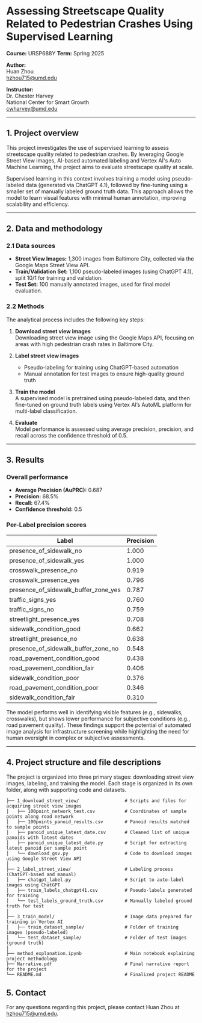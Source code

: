 # Assessing Streetscape Quality Related to Pedestrian Crashes Using Supervised Learning

**Course:** URSP688Y
**Term:** Spring 2025  

**Author:**  
Huan Zhou  
[hzhou715@umd.edu](mailto:hzhou715@umd.edu)

**Instructor:**  
Dr. Chester Harvey  
National Center for Smart Growth  
[cwharvey@umd.edu](mailto:cwharvey@umd.edu)

---

## 1. Project overview

This project investigates the use of supervised learning to assess streetscape quality related to pedestrian crashes. By leveraging Google Street View images, AI-based automated labeling and Vertex AI's Auto Machine Learning, the project aims to evaluate streetscape quality at scale.

Supervised learning in this context involves training a model using pseudo-labeled data (generated via ChatGPT 4.1), followed by fine-tuning using a smaller set of manually labeled ground truth data. This approach allows the model to learn visual features with minimal human annotation, improving scalability and efficiency.

---

## 2. Data and methodology

### 2.1 Data sources

- **Street View Images:** 1,300 images from Baltimore City, collected via the Google Maps Street View API.
- **Train/Validation Set:** 1,100 pseudo-labeled images (using ChatGPT 4.1), split 10/1 for training and validation.
- **Test Set:** 100 manually annotated images, used for final model evaluation.

### 2.2 Methods

The analytical process includes the following key steps:

1. **Download street view images**  
   Downloading street view image using the Google Maps API, focusing on areas with high pedestrian crash rates in Baltimore City.

2. **Label street view images**  
   - Pseudo-labeling for training using ChatGPT-based automation  
   - Manual annotation for test images to ensure high-quality ground truth

3. **Train the model**  
   A supervised model is pretrained using pseudo-labeled data, and then fine-tuned on ground truth labels using Vertex AI’s AutoML platform for multi-label classification.

4. **Evaluate**  
   Model performance is assessed using average precision, precision, and recall across the confidence threshold of 0.5.

---

## 3. Results

### Overall performance

- **Average Precision (AuPRC):** 0.687  
- **Precision:** 68.5%  
- **Recall:** 67.4%
- **Confidence threshold:** 0.5

### Per-Label precision scores

| Label                                 | Precision |
|--------------------------------------|-----------|
| presence_of_sidewalk_no              | 1.000     |
| presence_of_sidewalk_yes             | 1.000     |
| crosswalk_presence_no                | 0.919     |
| crosswalk_presence_yes               | 0.796     |
| presence_of_sidewalk_buffer_zone_yes | 0.787     |
| traffic_signs_yes                    | 0.760     |
| traffic_signs_no                     | 0.759     |
| streetlight_presence_yes             | 0.708     |
| sidewalk_condition_good              | 0.662     |
| streetlight_presence_no              | 0.638     |
| presence_of_sidewalk_buffer_zone_no  | 0.548     |
| road_pavement_condition_good         | 0.438     |
| road_pavement_condition_fair         | 0.406     |
| sidewalk_condition_poor              | 0.376     |
| road_pavement_condition_poor         | 0.346     |
| sidewalk_condition_fair              | 0.310     |

The model performs well in identifying visible features (e.g., sidewalks, crosswalks), but shows lower performance for subjective conditions (e.g., road pavement quality). These findings support the potential of automated image analysis for infrastructure screening while highlighting the need for human oversight in complex or subjective assessments.

---

## 4. Project structure and file descriptions

The project is organized into three primary stages: downloading street view images, labeling, and training the model. Each stage is organized in its own folder, along with supporting code and datasets.

```
├── 1_download_street_view/                 # Scripts and files for acquiring street view images  
│   ├── 100point_network_test.csv           # Coordinates of sample points along road network  
│   ├── 100points_panoid_results.csv        # Panoid results matched to sample points  
│   ├── panoid_unique_latest_date.csv       # Cleaned list of unique panoids with latest dates  
│   ├── panoid_unique_latest_date.py        # Script for extracting latest panoid per sample point  
│   └── download_gsv.py                     # Code to download images using Google Street View API  
│
├── 2_label_street_view/                    # Labeling process (ChatGPT-based and manual)  
│   ├── chatgpt_label.py                    # Script to auto-label images using ChatGPT  
│   ├── train_labels_chatgpt41.csv          # Pseudo-labels generated for training  
│   └── test_labels_ground_truth.csv        # Manually labeled ground truth for test  
│
├── 3_train_model/                          # Image data prepared for training in Vertex AI  
│   ├── train_dataset_sample/               # Folder of training images (pseudo-labeled)  
│   └── test_dataset_sample/                # Folder of test images (ground truth)  
│
├── method_explanation.ipynb                # Main notebook explaining project methodology  
├── Narrative.pdf                           # Final narrative report for the project  
└── README.md                               # Finalized project README  
```


## 5. Contact

For any questions regarding this project, please contact Huan Zhou at [hzhou715@umd.edu](mailto:hzhou715@umd.edu).


